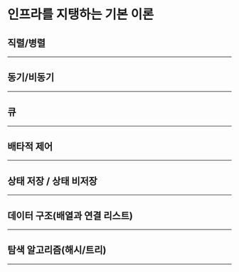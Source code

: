 # **인프라를 지탱하는 기본 이론**


## 직렬/병렬
___
###

## 동기/비동기
___
###

## 큐
___
###

## 배타적 제어
___
###

## 상태 저장 / 상태 비저장
___
###

## 데이터 구조(배열과 연결 리스트)
___
###

## 탐색 알고리즘(해시/트리)
___
###